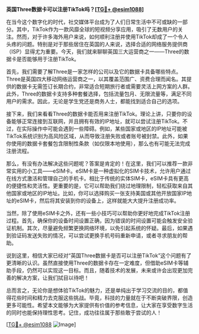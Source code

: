 **英国Three数据卡可以注册TikTok吗？[[TG💪+ @esim1088](https://t.me/s/esim1088)]**

在当今这个数字化的时代，社交媒体平台成为了人们日常生活中不可或缺的一部分。其中，TikTok作为一款风靡全球的短视频分享应用，吸引了无数用户的关注。然而，对于许多海外用户来说，如何顺利注册并使用TikTok却成了一个令人头疼的问题。特别是对于那些居住在英国的人来说，选择合适的网络服务提供商（ISP）显得尤为重要。今天，我们就来聊聊英国三大运营商之一——Three的数据卡是否能够用于注册TikTok。

首先，我们需要了解Three是一家怎样的公司以及它的数据卡具备哪些特点。Three是英国四大移动网络运营商之一，以其覆盖范围广、资费合理而闻名。其提供的数据卡无需签订长期合约，非常适合短期旅行者或需要灵活上网方案的人群。此外，Three的数据卡支持多种套餐选择，包括流量包月、无限流量等，满足不同用户的需求。因此，无论是学生党还是商务人士，都能找到适合自己的选项。

接下来，我们来看看Three的数据卡能否用来注册TikTok。理论上讲，只要你的设备能够正常连接到互联网，并且拥有有效的IP地址，就可以尝试注册TikTok。不过，在实际操作中可能会遇到一些障碍。例如，某些国家或地区的IP地址可能被TikTok系统识别为高风险区域，从而导致注册失败或者账号被封禁。此外，如果你使用的数据卡套餐包含限制性条款（如仅限本地使用），那么也有可能无法完成注册流程。

那么，有没有办法解决这些问题呢？答案是肯定的！在这里，我们可以推荐一款非常实用的小工具——eSIM卡。eSIM卡是一种虚拟化的SIM卡技术，允许用户通过在线方式激活和管理自己的手机卡。相比于传统的实体SIM卡，eSIM卡具有更高的便捷性和灵活性。更重要的是，它可以帮助我们绕过地理限制，轻松获取来自其他国家或地区的IP地址。比如，你可以选择购买一张支持美国或其他开放国家IP地址的eSIM卡，然后将其安装到你的设备上，这样就能大大提升注册成功率。

当然，除了使用eSIM卡之外，还有一些小技巧可以帮助你更好地完成TikTok注册过程。首先，确保你的设备时间设置正确，因为错误的时间设置可能会触发安全验证机制。其次，尽量避免频繁更换网络环境，以免引起系统的怀疑。最后，如果遇到验证码发送失败的情况，可以尝试更换手机号码重新申请，或者寻求朋友的帮助。

说到这里，相信大家已经对“英国Three数据卡是否可以注册TikTok”这个问题有了更清晰的认识。虽然直接使用Three的数据卡存在一定难度，但借助eSIM卡等辅助手段，仍然可以实现这一目标。而且，随着技术的发展，未来或许会出现更加完善的解决方案，让我们拭目以待吧！

总而言之，无论你是想体验TikTok的魅力，还是单纯出于学习交流的目的，都值得花些时间和精力去克服这些挑战。毕竟，科技的力量就在于不断突破界限，创造更多可能性。希望本文能够为大家提供有价值的参考信息，让大家在享受数字生活的同时也能保持理性思考。记住，成功往往属于那些敢于尝试的人！

[[TG💪+ @esim1088](https://t.me/s/esim1088) ![Image](https://i.postimg.cc/4NQfJmqS/Snipaste-2025-05-13-00-14-12.png)]